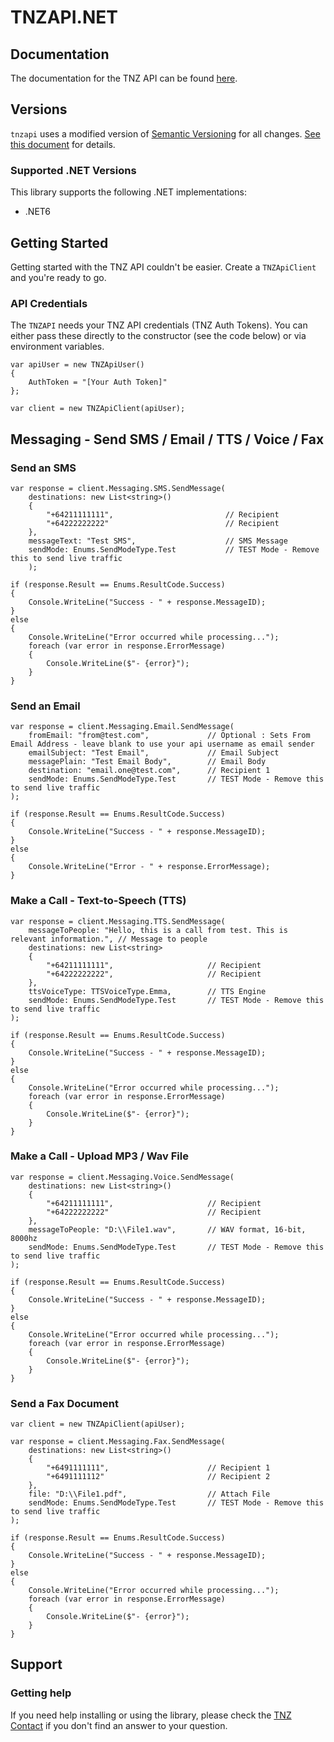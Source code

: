 # TNZAPI.NET

## Documentation

The documentation for the TNZ API can be found [here][apidocs].

## Versions

`tnzapi` uses a modified version of [Semantic Versioning](https://semver.org) for all changes. [See this document](VERSIONS.md) for details.

### Supported .NET Versions

This library supports the following .NET implementations:

* .NET6

## Getting Started

Getting started with the TNZ API couldn't be easier. Create a
`TNZApiClient` and you're ready to go.

### API Credentials

The `TNZAPI` needs your TNZ API credentials (TNZ Auth Tokens). You can either pass these
directly to the constructor (see the code below) or via environment variables.

```dotnet
var apiUser = new TNZApiUser()
{
    AuthToken = "[Your Auth Token]"
};

var client = new TNZApiClient(apiUser);
```

## Messaging - Send SMS / Email / TTS / Voice / Fax

### Send an SMS

```dotnet
var response = client.Messaging.SMS.SendMessage(
    destinations: new List<string>()
    {
        "+64211111111",                         // Recipient
        "+64222222222"                          // Recipient
    },
    messageText: "Test SMS",                    // SMS Message
    sendMode: Enums.SendModeType.Test           // TEST Mode - Remove this to send live traffic
    );

if (response.Result == Enums.ResultCode.Success)
{
    Console.WriteLine("Success - " + response.MessageID);
}
else
{
    Console.WriteLine("Error occurred while processing...");
    foreach (var error in response.ErrorMessage)
    {
        Console.WriteLine($"- {error}");
    }
}
```

### Send an Email
```dotnet
var response = client.Messaging.Email.SendMessage(
    fromEmail: "from@test.com",             // Optional : Sets From Email Address - leave blank to use your api username as email sender
    emailSubject: "Test Email",             // Email Subject
    messagePlain: "Test Email Body",        // Email Body
    destination: "email.one@test.com",      // Recipient 1
    sendMode: Enums.SendModeType.Test       // TEST Mode - Remove this to send live traffic
);

if (response.Result == Enums.ResultCode.Success)
{
    Console.WriteLine("Success - " + response.MessageID);
}
else
{
    Console.WriteLine("Error - " + response.ErrorMessage);
}
```

### Make a Call - Text-to-Speech (TTS)

```dotnet
var response = client.Messaging.TTS.SendMessage(
    messageToPeople: "Hello, this is a call from test. This is relevant information.", // Message to people
    destinations: new List<string>
    {
        "+64211111111",                     // Recipient
        "+64222222222",                     // Recipient
    },
    ttsVoiceType: TTSVoiceType.Emma,        // TTS Engine
    sendMode: Enums.SendModeType.Test       // TEST Mode - Remove this to send live traffic
);

if (response.Result == Enums.ResultCode.Success)
{
    Console.WriteLine("Success - " + response.MessageID);
}
else
{
    Console.WriteLine("Error occurred while processing...");
    foreach (var error in response.ErrorMessage)
    {
        Console.WriteLine($"- {error}");
    }
}
```

### Make a Call - Upload MP3 / Wav File

```dotnet
var response = client.Messaging.Voice.SendMessage(
    destinations: new List<string>()
    {
        "+64211111111",                     // Recipient
        "+64222222222"                      // Recipient
    },
    messageToPeople: "D:\\File1.wav",       // WAV format, 16-bit, 8000hz
    sendMode: Enums.SendModeType.Test       // TEST Mode - Remove this to send live traffic
);

if (response.Result == Enums.ResultCode.Success)
{
    Console.WriteLine("Success - " + response.MessageID);
}
else
{
    Console.WriteLine("Error occurred while processing...");
    foreach (var error in response.ErrorMessage)
    {
        Console.WriteLine($"- {error}");
    }
}
```

### Send a Fax Document

```dotnet
var client = new TNZApiClient(apiUser);

var response = client.Messaging.Fax.SendMessage(
    destinations: new List<string>()
    {
        "+6491111111",                      // Recipient 1
        "+6491111112"                       // Recipient 2
    },
    file: "D:\\File1.pdf",                  // Attach File
    sendMode: Enums.SendModeType.Test       // TEST Mode - Remove this to send live traffic
);

if (response.Result == Enums.ResultCode.Success)
{
    Console.WriteLine("Success - " + response.MessageID);
}
else
{
    Console.WriteLine("Error occurred while processing...");
    foreach (var error in response.ErrorMessage)
    {
        Console.WriteLine($"- {error}");
    }
}
```

## Support

### Getting help

If you need help installing or using the library, please check the [TNZ Contact](https://www.tnz.co.nz/About/Contact/) if you don't find an answer to your question.

[apidocs]: https://www.tnz.co.nz/Docs/dotNetLib/